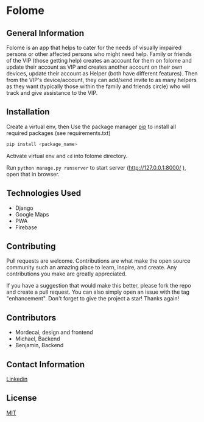 # Folome

## General Information
Folome is an app that helps to cater for the needs of visually impaired persons or other affected persons
who might need help. Family or friends of the VIP (those getting help) creates an account for them on folome and update their account as VIP
and creates another account on their own devices, update their account as Helper (both have different features). Then from the VIP's device/account, they can add/send invite to as many
helpers as they want (typically those within the family and friends circle) who will track and give assistance to the VIP.


## Installation
Create a virtual env, then
Use the package manager [pip](https://pip.pypa.io/en/stable/) to install all required packages (see requirements.txt)


```bash
pip install <package_name>
```

Activate virtual env and `cd` into folome directory.

Run `python manage.py runserver` to start server (http://127.0.0.1:8000/
), open that in browser.


## Technologies Used
- Django
- Google Maps
- PWA
- Firebase


## Contributing
Pull requests are welcome. Contributions are what make the open source community such an amazing place to learn, inspire, and create. Any contributions you make are greatly appreciated.

If you have a suggestion that would make this better, please fork the repo and create a pull request.
You can also simply open an issue with the tag "enhancement". Don't forget to give the project a star! Thanks again!



## Contributors
- Mordecai, design and frontend
- Michael, Backend
- Benjamin, Backend


## Contact Information
[Linkedin](https://www.linkedin.com/in/onyedikachi-benjamin-ogbonna-218404177/)


## License
[MIT](https://choosealicense.com/licenses/mit/)
